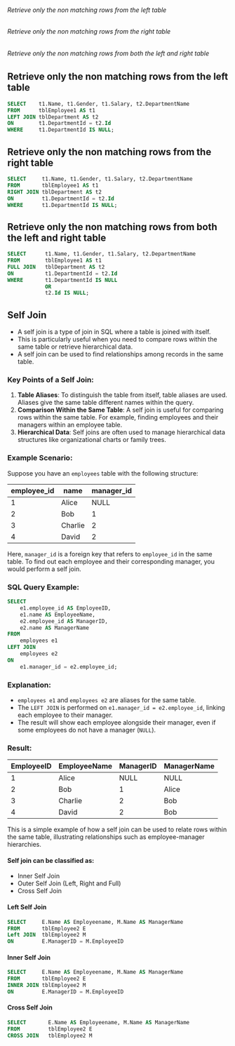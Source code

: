 ###### Retrieve only the non matching rows from the left table
###### Retrieve only the non matching rows from the right table
###### Retrieve only the non matching rows from both the left and right table


## Retrieve only the non matching rows from the left table

```sql
SELECT    t1.Name, t1.Gender, t1.Salary, t2.DepartmentName 
FROM      tblEmployee1 AS t1 
LEFT JOIN tblDepartment AS t2 
ON        t1.DepartmentId = t2.Id 
WHERE     t1.DepartmentId IS NULL;
```

## Retrieve only the non matching rows from the right table

```sql
SELECT     t1.Name, t1.Gender, t1.Salary, t2.DepartmentName 
FROM       tblEmployee1 AS t1 
RIGHT JOIN tblDepartment AS t2 
ON         t1.DepartmentId = t2.Id 
WHERE      t1.DepartmentId IS NULL;
```

## Retrieve only the non matching rows from both the left and right table

```sql
SELECT      t1.Name, t1.Gender, t1.Salary, t2.DepartmentName 
FROM        tblEmployee1 AS t1 
FULL JOIN   tblDepartment AS t2 
ON          t1.DepartmentId = t2.Id 
WHERE       t1.DepartmentId IS NULL 
			OR 
			t2.Id IS NULL;
```

## Self Join

- A self join is a type of join in SQL where a table is joined with itself. 
- This is particularly useful when you need to compare rows within the same table or retrieve hierarchical data.
- A self join can be used to find relationships among records in the same table.

### Key Points of a Self Join:

1. **Table Aliases**: To distinguish the table from itself, table aliases are used. Aliases give the same table different names within the query.
2. **Comparison Within the Same Table**: A self join is useful for comparing rows within the same table. For example, finding employees and their managers within an employee table.
3. **Hierarchical Data**: Self joins are often used to manage hierarchical data structures like organizational charts or family trees.

### Example Scenario:

Suppose you have an `employees` table with the following structure:

| employee_id | name       | manager_id |
|-------------|------------|------------|
| 1           | Alice      | NULL       |
| 2           | Bob        | 1          |
| 3           | Charlie    | 2          |
| 4           | David      | 2          |

Here, `manager_id` is a foreign key that refers to `employee_id` in the same table. To find out each employee and their corresponding manager, you would perform a self join.

### SQL Query Example:

```sql
SELECT 
    e1.employee_id AS EmployeeID, 
    e1.name AS EmployeeName, 
    e2.employee_id AS ManagerID, 
    e2.name AS ManagerName
FROM 
    employees e1
LEFT JOIN 
    employees e2
ON 
    e1.manager_id = e2.employee_id;
```

### Explanation:

- `employees e1` and `employees e2` are aliases for the same table.
- The `LEFT JOIN` is performed on `e1.manager_id = e2.employee_id`, linking each employee to their manager.
- The result will show each employee alongside their manager, even if some employees do not have a manager (`NULL`).

### Result:

| EmployeeID | EmployeeName | ManagerID | ManagerName |
|------------|--------------|-----------|-------------|
| 1          | Alice        | NULL      | NULL        |
| 2          | Bob          | 1         | Alice       |
| 3          | Charlie      | 2         | Bob         |
| 4          | David        | 2         | Bob         |

This is a simple example of how a self join can be used to relate rows within the same table, illustrating relationships such as employee-manager hierarchies.


#### Self join can be classified as:

- Inner Self Join
- Outer Self Join (Left, Right and Full)
- Cross Self Join


#### Left Self Join

```sql
SELECT     E.Name AS Employeename, M.Name AS ManagerName 
FROM       tblEmployee2 E 
Left JOIN  tblEmployee2 M 
ON         E.ManagerID = M.EmployeeID
```
#### Inner Self Join

```sql
SELECT     E.Name AS Employeename, M.Name AS ManagerName 
FROM       tblEmployee2 E 
INNER JOIN tblEmployee2 M 
ON         E.ManagerID = M.EmployeeID
```
#### Cross Self Join
```sql
SELECT       E.Name AS Employeename, M.Name AS ManagerName 
FROM         tblEmployee2 E 
CROSS JOIN   tblEmployee2 M
```

